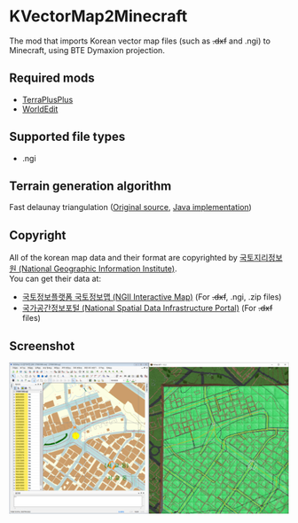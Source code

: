 # KVectorMap2Minecraft

The mod that imports Korean vector map files (such as ~~.dxf~~ and .ngi) to Minecraft, using BTE Dymaxion projection.

## Required mods
 * [TerraPlusPlus](https://github.com/BuildTheEarth/terraplusplus)
 * [WorldEdit](https://github.com/EngineHub/WorldEdit)

## Supported file types
 * .ngi

## Terrain generation algorithm
Fast delaunay triangulation ([Original source](https://github.com/mapbox/delaunator), [Java implementation](src/main/java/com/mndk/kvm2m/core/util/delaunator/FastDelaunayTriangulator.java))

## Copyright

All of the korean map data and their format are copyrighted by [국토지리정보원 (National Geographic Information Institute)](https://www.ngii.go.kr/).<br>
You can get their data at:
 * [국토정보플랫폼 국토정보맵 (NGII Interactive Map)](http://map.ngii.go.kr/ms/map/NlipMap.do) (For ~~.dxf~~, .ngi, .zip files)
 * [국가공간정보포털 (National Spatial Data Infrastructure Portal)](http://data.nsdi.go.kr/organization/a05016) (For ~~.dxf~~ files)

## Screenshot

![Reference screenshot](docs/screenshot0.png)
